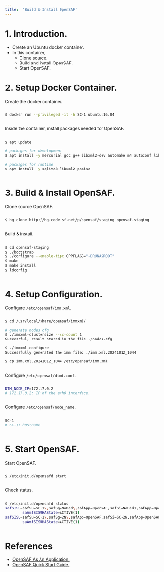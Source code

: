 ```yaml
---
title:  'Build & Install OpenSAF'
---
```



# 1. Introduction.
- Create an Ubuntu docker container.
- In this container,
    - Clone source.
    - Build and install OpenSAF.
    - Start OpenSAF.


# 2. Setup Docker Container.
Create the docker container.
```sh
    
$ docker run --privileged -it -h SC-1 ubuntu:16.04
  
```

Inside the container, install packages needed for OpenSAF.
```sh
  
$ apt update

# packages for development
$ apt install -y mercurial gcc g++ libxml2-dev automake m4 autoconf libtool pkg-config make python-dev libsqlite3-dev rpm vim

# packages for runtime
$ apt install -y sqlite3 libxml2 psmisc
  
```


# 3. Build & Install OpenSAF.
Clone source OpenSAF.
```sh
  
$ hg clone http://hg.code.sf.net/p/opensaf/staging opensaf-staging
  
```

Build & Install.
```sh
  
$ cd opensaf-staging
$ ./bootstrap
$ ./configure --enable-tipc CPPFLAGS="-DRUNASROOT"
$ make
$ make install
$ ldconfig
    
```


# 4. Setup Configuration.

Configure `/etc/opensaf/imm.xml`.
```sh
  
$ cd /usr/local/share/opensaf/immxml/

# generate nodes.cfg
$ ./immxml-clustersize --sc-count 1
Successful, result stored in the file ./nodes.cfg

$ ./immxml-configure
Successfully generated the imm file: ./imm.xml.20241012_1044

$ cp imm.xml.20241012_1044 /etc/opensaf/imm.xml
  
```


Configure `/etc/opensaf/dtmd.conf`.
```sh
  
DTM_NODE_IP=172.17.0.2
# 172.17.0.2: IP of the eth0 interface.
  
```


Configure `/etc/opensaf/node_name`.
```sh
  
SC-1
# SC-1: hostname.
  
```


# 5. Start OpenSAF.
Start OpenSAF.
```sh
   
$ /etc/init.d/opensafd start
   
```

Check status.
```sh
  
$ /etc/init.d/opensafd status
safSISU=safSu=SC-1\,safSg=NoRed\,safApp=OpenSAF,safSi=NoRed1,safApp=OpenSAF
        saAmfSISUHAState=ACTIVE(1)
safSISU=safSu=SC-1\,safSg=2N\,safApp=OpenSAF,safSi=SC-2N,safApp=OpenSAF
        saAmfSISUHAState=ACTIVE(1)
  
```


# References
- [OpenSAF As An Application.](https://sourceforge.net/p/opensaf/wiki/OpenSAF%20as%20an%20application)
- [OpenSAF Quick Start Guide.](https://sourceforge.net/p/opensaf/wiki/OpenSAF%20quick-start%20guide%20%28simulated%20cluster%29)


